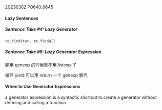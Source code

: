 20230302    P0640_0645
#### Lazy Sentences

##### Sentence Take #4: Lazy Generator

`re.finditer, re.findall`


##### Sentence Take #5: Lazy Generator Expression
能用 genexp 的时候就不用 listexp 了

循环 yield 可以用 return 一个 genexp 替代

#### When to Use Generator Expressions

a generator expression is a syntactic shortcut to create a generator without defining and calling a function
